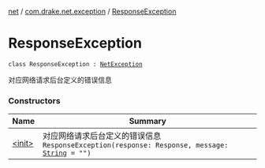 [net](../../index.md) / [com.drake.net.exception](../index.md) / [ResponseException](./index.md)

# ResponseException

`class ResponseException : `[`NetException`](../-net-exception/index.md)

对应网络请求后台定义的错误信息

### Constructors

| Name | Summary |
|---|---|
| [&lt;init&gt;](-init-.md) | 对应网络请求后台定义的错误信息`ResponseException(response: Response, message: `[`String`](https://kotlinlang.org/api/latest/jvm/stdlib/kotlin/-string/index.html)` = "")` |
